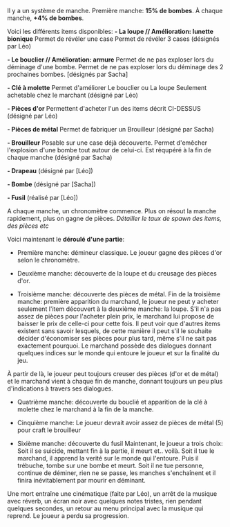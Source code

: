Il y a un système de manche.
Première manche: **15% de bombes**.
À chaque manche, **+4% de bombes**.

Voici les différents items disponibles:
**- La loupe // Amélioration: lunette bionique**
Permet de révéler une case
Permet de révéler 3 cases
(désignés par Léo)

**- Le bouclier // Amélioration: armure**
Permet de ne pas exploser lors du déminage d'une bombe.
Permet de ne pas exploser lors du déminage des 2 prochaines bombes. [désignés par Sacha]

**- Clé à molette**
Permet d'améliorer Le bouclier ou La loupe
Seulement achetable chez le marchant
(désigné par Léo)

**- Pièces d'or**
Permettent d'acheter l'un des items décrit CI-DESSUS
(désigné par Léo)

**- Pièces de métal**
Permet de fabriquer un Brouilleur
(désigné par Sacha)

**- Brouilleur**
Posable sur une case déjà découverte. Permet d'emêcher l'explosion d'une bombe tout autour de celui-ci.
Est réqupéré à la fin de chaque manche
(désigné par Sacha)

**- Drapeau**
(désigné par [Léo])

**- Bombe**
(désigné par [Sacha])

**- Fusil**
(réalisé par [Léo])

A chaque manche, un chronomètre commence. Plus on résout la manche rapidement, plus on gagne de pièces.
*Détailler le taux de spawn des items, des pièces etc*


Voici maintenant le **déroulé d'une partie**:
- Première manche: démineur classique. Le joueur gagne des pièces d'or selon le chronomètre.

- Deuxième manche: découverte de la loupe et du creusage des pièces d'or.

- Troisième manche: découverte des pièces de métal.
  Fin de la troisième manche: première apparition du marchand, le joueur ne peut y acheter seulement l'item découvert à la deuxième manche: la loupe. S'il n'a pas assez de pièces pour l'acheter plein prix, le marchand lui propose de baisser le prix de celle-ci pour cette fois. Il peut voir que d'autres items existent sans savoir lesquels, de cette manière il peut s'il le souhaite décider d'économiser ses pièces pour plus tard, même s'il ne sait pas exactement pourquoi. Le marchand possède des dialogues donnant quelques indices sur le monde qui entoure le joueur et sur la finalité du jeu.

À partir de là, le joueur peut toujours creuser des pièces (d'or et de métal) et le marchand vient à chaque fin de manche, donnant toujours un peu plus d'indications à travers ses dialogues.

- Quatrième manche: découverte du bouclié et apparition de la clé à molette chez le marchand à la fin de la manche.

- Cinquième manche: Le joueur devrait avoir assez de pièces de métal (5) pour craft le brouilleur

- Sixième manche: découverte du fusil
  Maintenant, le joueur a trois choix:
  Soit il se suicide, mettant fin à la partie, il meurt et.. voilà.
  Soit il tue le marchand, il apprend la verité sur le monde qui l'entoure. Puis il trébuche, tombe sur une bombe et meurt.
  Soit il ne tue personne, continue de déminer, rien ne se passe, les manches s'enchaînent et il finira inévitablement par mourir en déminant.

Une mort entraîne une cinématique (faite par Léo), un arrêt de la musique avec réverb, un écran noir avec quelques notes tristes, rien pendant quelques secondes, un retour au menu principal avec la musique qui reprend. Le joueur a perdu sa progression.